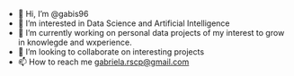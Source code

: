- 👋 Hi, I’m @gabis96
- 👀 I’m interested in Data Science and Artificial Intelligence
- 🌱 I’m currently working on personal data projects of my interest to grow in knowlegde and wxperience.
- 💞️ I’m looking to collaborate on interesting projects
- 📫 How to reach me gabriela.rscp@gmail.com

<!---
gabis96/gabis96 is a ✨ special ✨ repository because its `README.md` (this file) appears on your GitHub profile.
You can click the Preview link to take a look at your changes.
--->
